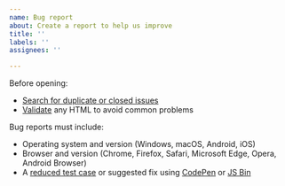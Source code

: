```yaml
---
name: Bug report
about: Create a report to help us improve
title: ''
labels: ''
assignees: ''

---
```


Before opening:

- [Search for duplicate or closed issues](https://github.com/webpixels/css/issues?utf8=%E2%9C%93&q=is%3Aissue)
- [Validate](https://html5.validator.nu/) any HTML to avoid common problems

Bug reports must include:

- Operating system and version (Windows, macOS, Android, iOS)
- Browser and version (Chrome, Firefox, Safari, Microsoft Edge, Opera, Android Browser)
- A [reduced test case](https://css-tricks.com/reduced-test-cases/) or suggested fix using [CodePen](https://codepen.io/) or [JS Bin](https://jsbin.com/)
